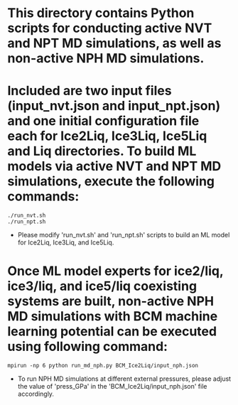 # This directory contains Python scripts for conducting active NVT and NPT MD simulations, as well as non-active NPH MD simulations.
# Included are two input files (input_nvt.json and input_npt.json) and one initial configuration file each for Ice2Liq, Ice3Liq, Ice5Liq and Liq directories. To build ML models via active NVT and NPT MD simulations, execute the following commands:
```
./run_nvt.sh
./run_npt.sh
```
- Please modify 'run_nvt.sh' and 'run_npt.sh' scripts to build an ML model for Ice2Liq, Ice3Liq, and Ice5Liq.

# Once ML model experts for ice2/liq, ice3/liq, and ice5/liq coexisting systems are built, non-active NPH MD simulations with BCM machine learning potential can be executed using following command:
 ```
 mpirun -np 6 python run_md_nph.py BCM_Ice2Liq/input_nph.json
 ```
- To run NPH MD simulations at different external pressures, please adjust the value of 'press_GPa' in the 'BCM_Ice2Liq/input_nph.json' file accordingly.